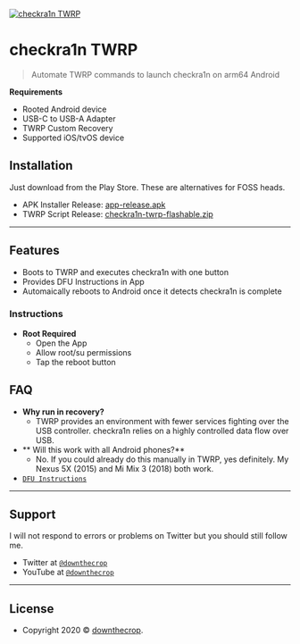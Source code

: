 <a href="https://downthecrop.xyz/"><img src="https://github.com/downthecrop/checkra1n-twrp/raw/master/app/src/main/res/mipmap-xxxhdpi/ic_launcher_cr.png" title="checkra1n TWRP" alt="checkra1n TWRP"></a>

# checkra1n TWRP

> Automate TWRP commands to launch checkra1n on arm64 Android


**Requirements**

- Rooted Android device
- USB-C to USB-A Adapter
- TWRP Custom Recovery
- Supported iOS/tvOS device

## Installation

Just download from the Play Store. These are alternatives for FOSS heads.

- APK Installer Release: <a href="https://github.com/downthecrop/checkra1n-twrp/raw/master/app/release/app-release.apk">app-release.apk</a>
- TWRP Script Release: <a href="https://github.com/downthecrop/checkra1n-twrp/releases/latest">checkra1n-twrp-flashable.zip</a>

---

## Features

- Boots to TWRP and executes checkra1n with one button
- Provides DFU Instructions in App
- Automaically reboots to Android once it detects checkra1n is complete 

### Instructions

- **Root Required**
	- Open the App
	- Allow root/su permissions
	- Tap the reboot button

## FAQ

- **Why run in recovery?**
    - TWRP provides an environment with fewer services fighting over the USB controller. checkra1n relies on a highly controlled data flow over USB.
- ** Will this work with all Android phones?**
	- No. If you could already do this manually in TWRP, yes definitely. My Nexus 5X (2015) and Mi Mix 3 (2018) both work.
- <a href="https://help.ifixit.com/article/108-dfu-restore" target="_blank">`DFU Instructions`</a>


---

## Support

I will not respond to errors or problems on Twitter but you should still follow me.

- Twitter at <a href="http://twitter.com/downthecrop" target="_blank">`@downthecrop`</a>
- YouTube at <a href="http://youtube.com/downthecrop" target="_blank">`@downthecrop`</a>

---

## License

- Copyright 2020 © <a href="https://downthecrop.xyz/" target="_blank">downthecrop</a>.